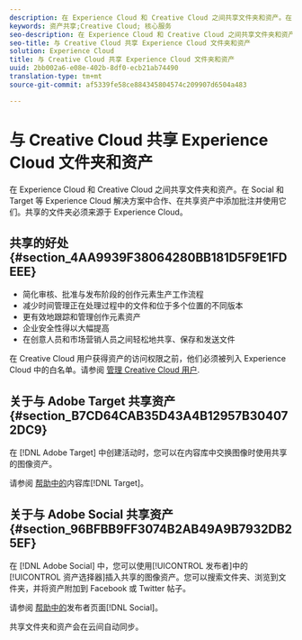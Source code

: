 ```yaml
---
description: 在 Experience Cloud 和 Creative Cloud 之间共享文件夹和资产。在 Social 和 Target 等 Experience Cloud 解决方案中合作、在共享资产中添加批注并使用它们。共享的文件夹必须来源于 Experience Cloud。
keywords: 资产共享;Creative Cloud; 核心服务
seo-description: 在 Experience Cloud 和 Creative Cloud 之间共享文件夹和资产。在 Social 和 Target 等 Experience Cloud 解决方案中合作、在共享资产中添加批注并使用它们。共享的文件夹必须来源于 Experience Cloud。
seo-title: 与 Creative Cloud 共享 Experience Cloud 文件夹和资产
solution: Experience Cloud
title: 与 Creative Cloud 共享 Experience Cloud 文件夹和资产
uuid: 2bb002a6-e08e-402b-8df0-ecb21ab74490
translation-type: tm+mt
source-git-commit: af5339fe58ce884345804574c209907d6504a483

---
```



# 与 Creative Cloud 共享 Experience Cloud 文件夹和资产

在 Experience Cloud 和 Creative Cloud 之间共享文件夹和资产。在 Social 和 Target 等 Experience Cloud 解决方案中合作、在共享资产中添加批注并使用它们。共享的文件夹必须来源于 Experience Cloud。

## 共享的好处 {#section_4AA9939F38064280BB181D5F9E1FDEEE}

* 简化审核、批准与发布阶段的创作元素生产工作流程
* 减少时间管理正在处理过程中的文件和位于多个位置的不同版本
* 更有效地跟踪和管理创作元素资产
* 企业安全性得以大幅提高
* 在创意人员和市场营销人员之间轻松地共享、保存和发送文件

在 Creative Cloud 用户获得资产的访问权限之前，他们必须被列入 Experience Cloud 中的白名单。请参阅 [管理 Creative Cloud 用户](../experience-cloud-assets/t-admin-add-cc-user.md#task_F36D4F1D49B44F09A54F7371810D2752).

## 关于与 Adobe Target 共享资产 {#section_B7CD64CAB35D43A4B12957B304072DC9}

在 [!DNL Adobe Target] 中创建活动时，您可以在内容库中交换图像时使用共享的图像资产。

请参阅 [ 帮助中的](https://marketing.adobe.com/resources/help/en_US/target/target/?f=c_manage_content)内容库[!DNL Target]。

## 关于与 Adobe Social 共享资产 {#section_96BFBB9FF3074B2AB49A9B7932DB25EF}

在 [!DNL Adobe Social] 中，您可以使用[!UICONTROL 发布者]中的[!UICONTROL 资产选择器]插入共享的图像资产。您可以搜索文件夹、浏览到文件夹，并将资产附加到 Facebook 或 Twitter 帖子。

请参阅 [ 帮助中的](https://marketing.adobe.com/resources/help/en_US/social/?f=c_pub_publisher)发布者页面[!DNL Social]。

共享文件夹和资产会在云间自动同步。
